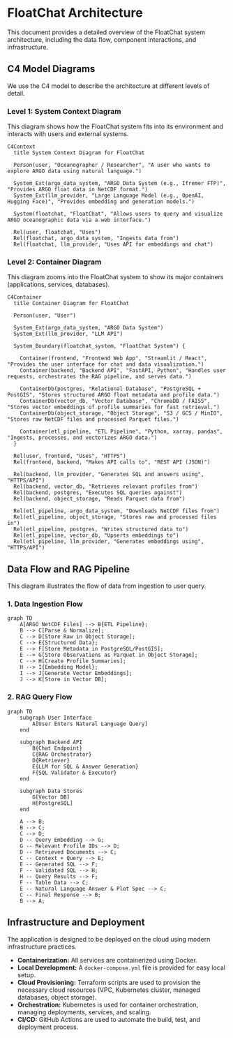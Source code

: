 # FloatChat Architecture

This document provides a detailed overview of the FloatChat system architecture, including the data flow, component interactions, and infrastructure.

## C4 Model Diagrams

We use the C4 model to describe the architecture at different levels of detail.

### Level 1: System Context Diagram

This diagram shows how the FloatChat system fits into its environment and interacts with users and external systems.

```mermaid
C4Context
  title System Context Diagram for FloatChat

  Person(user, "Oceanographer / Researcher", "A user who wants to explore ARGO data using natural language.")

  System_Ext(argo_data_system, "ARGO Data System (e.g., Ifremer FTP)", "Provides ARGO float data in NetCDF format.")
  System_Ext(llm_provider, "Large Language Model (e.g., OpenAI, Hugging Face)", "Provides embedding and generation models.")

  System(floatchat, "FloatChat", "Allows users to query and visualize ARGO oceanographic data via a web interface.")

  Rel(user, floatchat, "Uses")
  Rel(floatchat, argo_data_system, "Ingests data from")
  Rel(floatchat, llm_provider, "Uses API for embeddings and chat")

```

### Level 2: Container Diagram

This diagram zooms into the FloatChat system to show its major containers (applications, services, databases).

```mermaid
C4Container
  title Container Diagram for FloatChat

  Person(user, "User")

  System_Ext(argo_data_system, "ARGO Data System")
  System_Ext(llm_provider, "LLM API")

  System_Boundary(floatchat_system, "FloatChat System") {

    Container(frontend, "Frontend Web App", "Streamlit / React", "Provides the user interface for chat and data visualization.")
    Container(backend, "Backend API", "FastAPI, Python", "Handles user requests, orchestrates the RAG pipeline, and serves data.")

    ContainerDb(postgres, "Relational Database", "PostgreSQL + PostGIS", "Stores structured ARGO float metadata and profile data.")
    ContainerDb(vector_db, "Vector Database", "ChromaDB / FAISS", "Stores vector embeddings of profile summaries for fast retrieval.")
    ContainerDb(object_storage, "Object Storage", "S3 / GCS / MinIO", "Stores raw NetCDF files and processed Parquet files.")

    Container(etl_pipeline, "ETL Pipeline", "Python, xarray, pandas", "Ingests, processes, and vectorizes ARGO data.")
  }

  Rel(user, frontend, "Uses", "HTTPS")
  Rel(frontend, backend, "Makes API calls to", "REST API (JSON)")

  Rel(backend, llm_provider, "Generates SQL and answers using", "HTTPS/API")
  Rel(backend, vector_db, "Retrieves relevant profiles from")
  Rel(backend, postgres, "Executes SQL queries against")
  Rel(backend, object_storage, "Reads Parquet data from")

  Rel(etl_pipeline, argo_data_system, "Downloads NetCDF files from")
  Rel(etl_pipeline, object_storage, "Stores raw and processed files in")
  Rel(etl_pipeline, postgres, "Writes structured data to")
  Rel(etl_pipeline, vector_db, "Upserts embeddings to")
  Rel(etl_pipeline, llm_provider, "Generates embeddings using", "HTTPS/API")

```

## Data Flow and RAG Pipeline

This diagram illustrates the flow of data from ingestion to user query.

### 1. Data Ingestion Flow

```mermaid
graph TD
    A[ARGO NetCDF Files] --> B{ETL Pipeline};
    B --> C[Parse & Normalize];
    C --> D[Store Raw in Object Storage];
    C --> E{Structured Data};
    E --> F[Store Metadata in PostgreSQL/PostGIS];
    E --> G[Store Observations as Parquet in Object Storage];
    C --> H[Create Profile Summaries];
    H --> I{Embedding Model};
    I --> J[Generate Vector Embeddings];
    J --> K[Store in Vector DB];
```

### 2. RAG Query Flow

```mermaid
graph TD
    subgraph User Interface
        A[User Enters Natural Language Query]
    end

    subgraph Backend API
        B{Chat Endpoint}
        C{RAG Orchestrator}
        D{Retriever}
        E{LLM for SQL & Answer Generation}
        F{SQL Validator & Executor}
    end

    subgraph Data Stores
        G[Vector DB]
        H[PostgreSQL]
    end

    A --> B;
    B --> C;
    C --> D;
    D -- Query Embedding --> G;
    G -- Relevant Profile IDs --> D;
    D -- Retrieved Documents --> C;
    C -- Context + Query --> E;
    E -- Generated SQL --> F;
    F -- Validated SQL --> H;
    H -- Query Results --> F;
    F -- Table Data --> C;
    E -- Natural Language Answer & Plot Spec --> C;
    C -- Final Response --> B;
    B --> A;
```

## Infrastructure and Deployment

The application is designed to be deployed on the cloud using modern infrastructure practices.

*   **Containerization:** All services are containerized using Docker.
*   **Local Development:** A `docker-compose.yml` file is provided for easy local setup.
*   **Cloud Provisioning:** Terraform scripts are used to provision the necessary cloud resources (VPC, Kubernetes cluster, managed databases, object storage).
*   **Orchestration:** Kubernetes is used for container orchestration, managing deployments, services, and scaling.
*   **CI/CD:** GitHub Actions are used to automate the build, test, and deployment process.
